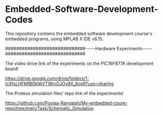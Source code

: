 # Embedded-Software-Development-Codes

This repository contains the embedded software development course's embedded programs, using MPLAB X IDE v6.15.

#############################-----Hardware Experiments-----#############################

The video drive link of the experiments on the PIC16F877A development board!

https://drive.google.com/drive/folders/1-lc91sLHFMfB0kNtVT9KnOJOy8X_9ceR?usp=sharing

The Proteus simulation files' repo link of the experiments!

https://github.com/Poojaa-Rangaiah/My-embedded-coure-repo/tree/main/Task/Schematic_Simulation
